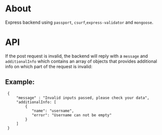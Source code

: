 # About

Express backend using `passport`, `csurf`,`express-validator` and `mongoose`.

# API

If the post request is invalid, the backend will reply with a `message` and `additionalInfo` which contains an array of objects that provides additional info on which part of the request is invalid:

## Example:

```
 {
     "message" : "Invalid inputs passed, please check your data",
     "additionalInfo: [
         {
            "name": "username",
            "error": "Username can not be empty"
         }
     ]
 }
```